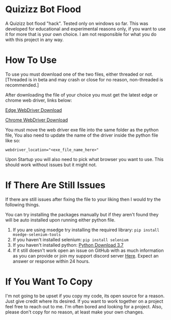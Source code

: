 # Quizizz Bot Flood
A Quizizz bot flood "hack". Tested only on windows so far. This was developed for educational and experimental reasons only, if you want to use it for more that is your own choice. I am not responsible for what you do with this project in any way.

# How To Use
To use you must download one of the two files, either threaded or not.
[Threaded is in beta and may crash or close for no reason, non-threaded is recommended.]


After downloading the file of your choice you must get the latest edge or chrome web driver, links below:

[Edge WebDriver Download](https://developer.microsoft.com/en-us/microsoft-edge/tools/webdriver/)

[Chrome WebDriver Download](https://sites.google.com/a/chromium.org/chromedriver/downloads)

You must move the web driver exe file into the same folder as the python file, You also need to update the name of the driver inside the python file like so:
```
webdriver_location="<exe_file_name_here>"
```

Upon Startup you will also need to pick what browser you want to use. This should work without issues but it might not.

# If There Are Still Issues
If there are still issues after fixing the file to your liking then I would try the following things.

You can try installing the packages manually but if they aren't found they will be auto installed upon running either python file.

1. If you are using msedge try installing the required library: `pip install msedge-selenium-tools`
2. If you haven't installed selenium: `pip install selenium`
3. If you haven't installed python: [Python Download 3.7](https://www.python.org/downloads/release/python-379/)
4. If it still doesn't work open an issue on GitHub with as much information as you can provide or join my support discord server [Here](https://discord.gg/RnbxGu6jYt). Expect an answer or response within 24 hours.

# If You Want To Copy
I'm not going to be upset if you copy my code, its open source for a reason. Just give credit where its desired. If you want to work together on a project feel free to reach out to me. I'm often bored and looking for a project. Also, please don't copy for no reason, at least make your own changes.
